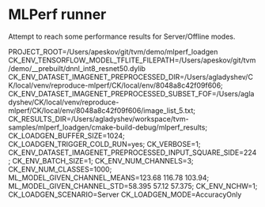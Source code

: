 MLPerf runner
=============

Attempt to reach some performance results for Server/Offline modes.



PROJECT_ROOT=/Users/apeskov/git/tvm/demo/mlperf_loadgen
CK_ENV_TENSORFLOW_MODEL_TFLITE_FILEPATH=/Users/apeskov/git/tvm/demo/__prebuilt/dnnl_int8_resnet50.dylib
CK_ENV_DATASET_IMAGENET_PREPROCESSED_DIR=/Users/agladyshev/CK/local/venv/reproduce-mlperf/CK/local/env/8048a8c42f09f606;
CK_ENV_DATASET_IMAGENET_PREPROCESSED_SUBSET_FOF=/Users/agladyshev/CK/local/venv/reproduce-mlperf/CK/local/env/8048a8c42f09f606/image_list_5.txt;
CK_RESULTS_DIR=/Users/agladyshev/workspace/tvm-samples/mlperf_loadgen/cmake-build-debug/mlperf_results;
CK_LOADGEN_BUFFER_SIZE=1024;
CK_LOADGEN_TRIGGER_COLD_RUN=yes;
CK_VERBOSE=1;
CK_ENV_DATASET_IMAGENET_PREPROCESSED_INPUT_SQUARE_SIDE=224;
CK_ENV_BATCH_SIZE=1;
CK_ENV_NUM_CHANNELS=3;
CK_ENV_NUM_CLASSES=1000;
ML_MODEL_GIVEN_CHANNEL_MEANS=123.68 116.78 103.94;
ML_MODEL_GIVEN_CHANNEL_STD=58.395 57.12 57.375;
CK_ENV_NCHW=1;
CK_LOADGEN_SCENARIO=Server
CK_LOADGEN_MODE=AccuracyOnly
